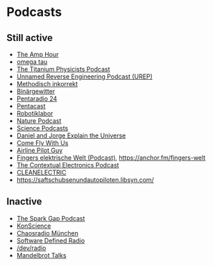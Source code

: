 Podcasts
========

Still active
------------

* [The Amp Hour](https://theamphour.com/)
* [omega tau](https://omegataupodcast.net/)
* [The Titanium Physicists Podcast](http://titaniumphysicists.brachiolopemedia.com/)
* [Unnamed Reverse Engineering Podcast (UREP)](https://unnamedre.com/)
* [Methodisch inkorrekt](http://minkorrekt.de/)
* [Binärgewitter](http://blog.binaergewitter.de/)
* [Pentaradio 24](https://www.c3d2.de/radio.html)
* [Pentacast](https://www.c3d2.de/podcast.html)
* [Robotiklabor](https://robotiklabor.de/)
* [Nature Podcast](https://www.nature.com/nature/articles?type=nature-podcast)
* [Science Podcasts](https://www.sciencemag.org/podcasts)
* [Daniel and Jorge Explain the Universe](https://www.iheart.com/podcast/105-daniel-and-jorge-explain-t-29862087/)
* [Come Fly With Us](https://www.comeflywithus.de/)
* [Airline Pilot Guy ](http://airlinepilotguy.com/)
* [Fingers elektrische Welt (Podcast)](https://www.fingers-welt.de/podcast/podcast.htm), <https://anchor.fm/fingers-welt>
* [The Contextual Electronics Podcast](https://contextualelectronics.com/category/podcast/)
* [CLEANELECTRIC](https://www.cleanelectric.de/)
* <https://saftschubsenundautopiloten.libsyn.com/>

Inactive
--------

* [The Spark Gap Podcast](http://thesparkgap.net/)
* [KonScience](http://www.konscience.de/)
* [Chaosradio München](http://radio.muc.ccc.de/)
* [Software Defined Radio](https://sdr.entropia.de/)
* [/dev/radio](https://ulm.ccc.de/dev/radio/)
* [Mandelbrot Talks](http://mandelbrot-talks.de/)
